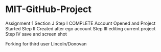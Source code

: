 # MIT-GitHub-Project
Assignment 1 Section J
Step I COMPLETE Account Opened and Project Started
Step II Created alter ego account
Step III editing current project 
Step IV save and screen shot

Forking for third user Lincoln/Donovan
